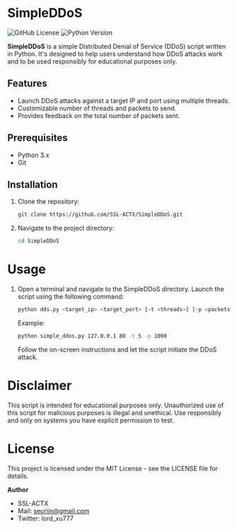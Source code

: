 # SimpleDDoS

![GitHub License](https://img.shields.io/badge/license-MIT-blue.svg)
![Python Version](https://img.shields.io/badge/python-3.x-blue.svg)

**SimpleDDoS** is a simple Distributed Denial of Service (DDoS) script written in Python. It's designed to help users understand how DDoS attacks work and to be used responsibly for educational purposes only.

## Features

- Launch DDoS attacks against a target IP and port using multiple threads.
- Customizable number of threads and packets to send.
- Provides feedback on the total number of packets sent.

## Prerequisites

- Python 3.x
- Git

## Installation

1. Clone the repository:
   ```bash
   git clone https://github.com/SSL-ACTX/SimpleDDoS.git
   
2. Navigate to the project directory:
   ```bash
   cd SimpleDDoS
   
# Usage
1. Open a terminal and navigate to the SimpleDDoS directory.
   Launch the script using the following command:
   ```bash
   python dds.py <target_ip> <target_port> [-t <threads>] [-p <packets>]
   ```
   Example:

   ```bash
   python simple_ddos.py 127.0.0.1 80 -t 5 -p 1000
   ```
   Follow the on-screen instructions and let the script initiate the DDoS attack.

# Disclaimer
This script is intended for educational purposes only. Unauthorized use of this script for malicious purposes is illegal and unethical. Use responsibly and only on systems you have explicit permission to test.

# License
This project is licensed under the MIT License - see the LICENSE file for details.

**Author**
- SSL-ACTX
- Mail: seuriin@gmail.com
- Twitter: lord_xu777
